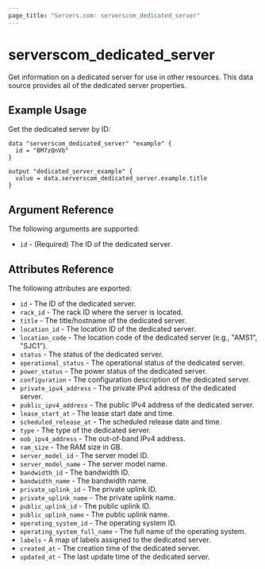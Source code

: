```yaml
---
page_title: "Servers.com: serverscom_dedicated_server"
---
```


# serverscom_dedicated_server

Get information on a dedicated server for use in other resources. This data source provides all of the dedicated server properties.

## Example Usage

Get the dedicated server by ID:

```hcl
data "serverscom_dedicated_server" "example" {
  id = "BM7zQnVb"
}

output "dedicated_server_example" {
  value = data.serverscom_dedicated_server.example.title
}
```

## Argument Reference

The following arguments are supported:

* `id` - (Required) The ID of the dedicated server.

## Attributes Reference

The following attributes are exported:

* `id` - The ID of the dedicated server.
* `rack_id` - The rack ID where the server is located.
* `title` - The title/hostname of the dedicated server.
* `location_id` - The location ID of the dedicated server.
* `location_code` - The location code of the dedicated server (e.g., "AMS1", "SJC1").
* `status` - The status of the dedicated server.
* `operational_status` - The operational status of the dedicated server.
* `power_status` - The power status of the dedicated server.
* `configuration` - The configuration description of the dedicated server.
* `private_ipv4_address` - The private IPv4 address of the dedicated server.
* `public_ipv4_address` - The public IPv4 address of the dedicated server.
* `lease_start_at` - The lease start date and time.
* `scheduled_release_at` - The scheduled release date and time.
* `type` - The type of the dedicated server.
* `oob_ipv4_address` - The out-of-band IPv4 address.
* `ram_size` - The RAM size in GB.
* `server_model_id` - The server model ID.
* `server_model_name` - The server model name.
* `bandwidth_id` - The bandwidth ID.
* `bandwidth_name` - The bandwidth name.
* `private_uplink_id` - The private uplink ID.
* `private_uplink_name` - The private uplink name.
* `public_uplink_id` - The public uplink ID.
* `public_uplink_name` - The public uplink name.
* `operating_system_id` - The operating system ID.
* `operating_system_full_name` - The full name of the operating system.
* `labels` - A map of labels assigned to the dedicated server.
* `created_at` - The creation time of the dedicated server.
* `updated_at` - The last update time of the dedicated server.
